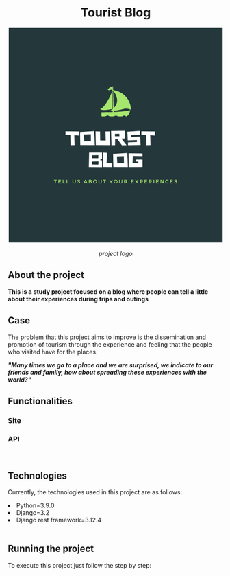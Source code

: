 <div align="center">
    <h1>Tourist Blog</h1>
    <img src="static/img/main_logo.png?raw=true">
    <p><i>project logo</i></p>
</div>

## About the project
<b>This is a study project focused on a blog where people can tell a little about their experiences during trips and outings</b><br>

## Case
The problem that this project aims to improve is the dissemination and promotion of tourism through the experience and feeling that the people who visited have for the places.

<i><b>"Many times we go to a place and we are surprised, we indicate to our friends and family, how about spreading these experiences with the world?"</b></i><br>

## Functionalities
### Site
### API
<br>

## Technologies

Currently, the technologies used in this project are as follows:
<li>Python=3.9.0</li>
<li>Django=3.2</li>
<li>Django rest framework=3.12.4</li><br>

## Running the project
To execute this project just follow the step by step:

